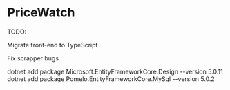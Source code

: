 # PriceWatch

TODO:

Migrate front-end to TypeScript

Fix scrapper bugs

dotnet add package Microsoft.EntityFrameworkCore.Design --version 5.0.11
dotnet add package Pomelo.EntityFrameworkCore.MySql --version 5.0.2
